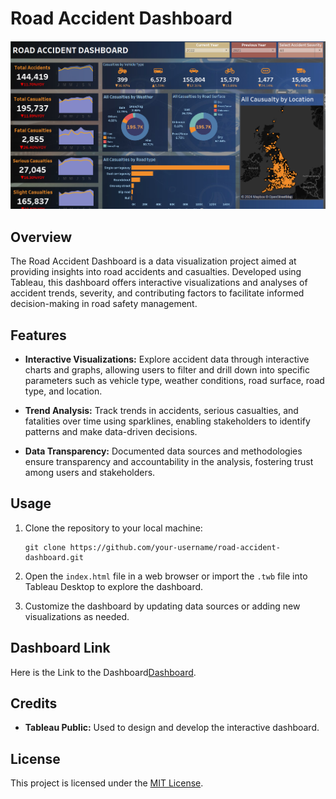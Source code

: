 
# Road Accident Dashboard

![Road Accident Dashboard Preview](dashboard_preview.png)

## Overview

The Road Accident Dashboard is a data visualization project aimed at providing insights into road accidents and casualties. Developed using Tableau, this dashboard offers interactive visualizations and analyses of accident trends, severity, and contributing factors to facilitate informed decision-making in road safety management.

## Features

- **Interactive Visualizations:** Explore accident data through interactive charts and graphs, allowing users to filter and drill down into specific parameters such as vehicle type, weather conditions, road surface, road type, and location.

- **Trend Analysis:** Track trends in accidents, serious casualties, and fatalities over time using sparklines, enabling stakeholders to identify patterns and make data-driven decisions.

- **Data Transparency:** Documented data sources and methodologies ensure transparency and accountability in the analysis, fostering trust among users and stakeholders.

## Usage

1. Clone the repository to your local machine:

   ```
   git clone https://github.com/your-username/road-accident-dashboard.git
   ```

2. Open the `index.html` file in a web browser or import the `.twb` file into Tableau Desktop to explore the dashboard.

3. Customize the dashboard by updating data sources or adding new visualizations as needed.

## Dashboard Link

Here is the Link to the Dashboard[Dashboard](https://public.tableau.com/authoring/RoadAccidentDashboard_16978173789330/Dashboard1#1).

## Credits

- **Tableau Public:** Used to design and develop the interactive dashboard.

## License

This project is licensed under the [MIT License](LICENSE).

